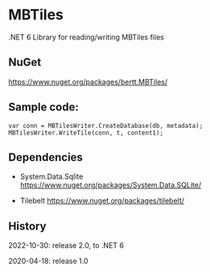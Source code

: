# MBTiles

.NET 6 Library for reading/writing MBTiles files

## NuGet

https://www.nuget.org/packages/bertt.MBTiles/

## Sample code:

```
var conn = MBTilesWriter.CreateDatabase(db, metadata);
MBTilesWriter.WriteTile(conn, t, content1);
```

## Dependencies

- System.Data.Sqlite https://www.nuget.org/packages/System.Data.SQLite/

- Tilebelt  https://www.nuget.org/packages/tilebelt/

## History

2022-10-30: release 2.0, to .NET 6

2020-04-18: release 1.0
